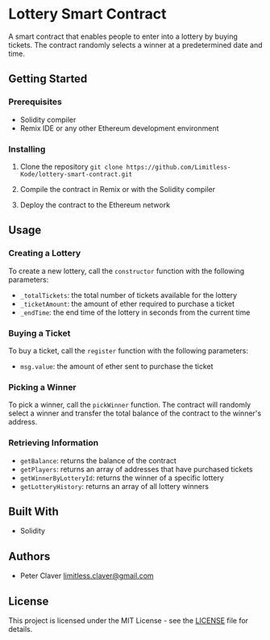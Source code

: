 # Lottery Smart Contract

A smart contract that enables people to enter into a lottery by buying tickets. The contract randomly selects a winner at a predetermined date and time.

## Getting Started

### Prerequisites

- Solidity compiler
- Remix IDE or any other Ethereum development environment

### Installing

1. Clone the repository
`git clone https://github.com/Limitless-Kode/lottery-smart-contract.git`


2. Compile the contract in Remix or with the Solidity compiler

3. Deploy the contract to the Ethereum network

## Usage

### Creating a Lottery

To create a new lottery, call the `constructor` function with the following parameters:

- `_totalTickets`: the total number of tickets available for the lottery
- `_ticketAmount`: the amount of ether required to purchase a ticket
- `_endTime`: the end time of the lottery in seconds from the current time

### Buying a Ticket

To buy a ticket, call the `register` function with the following parameters:

- `msg.value`: the amount of ether sent to purchase the ticket

### Picking a Winner

To pick a winner, call the `pickWinner` function. The contract will randomly select a winner and transfer the total balance of the contract to the winner's address.

### Retrieving Information

- `getBalance`: returns the balance of the contract
- `getPlayers`: returns an array of addresses that have purchased tickets
- `getWinnerByLotteryId`: returns the winner of a specific lottery
- `getLotteryHistory`: returns an array of all lottery winners

## Built With

- Solidity

## Authors

- Peter Claver <limitless.claver@gmail.com>

## License

This project is licensed under the MIT License - see the [LICENSE](LICENSE) file for details.
